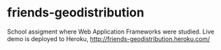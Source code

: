 friends-geodistribution
=======================

School assigment where Web Application Frameworks were studied. Live demo is deployed to Heroku, http://friends-geodistribution.heroku.com/
